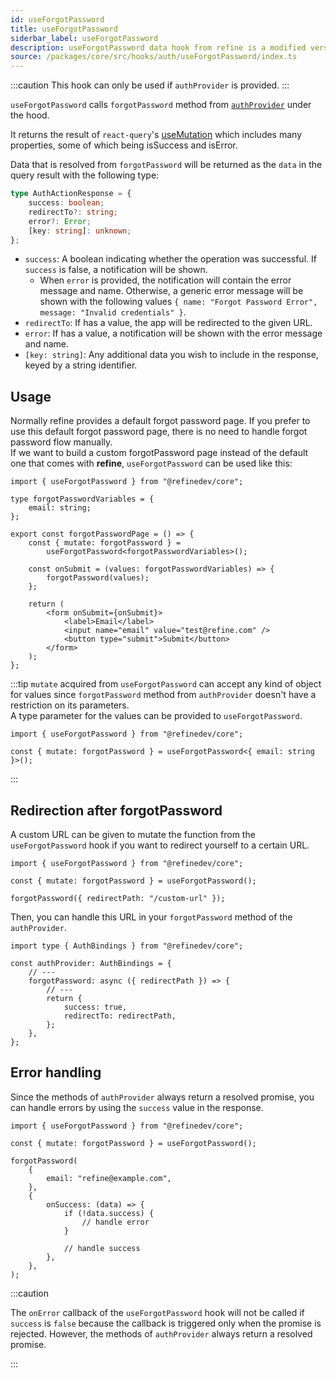 ```yaml
---
id: useForgotPassword
title: useForgotPassword
siderbar_label: useForgotPassword
description: useForgotPassword data hook from refine is a modified version of react-query's useMutation for registration.
source: /packages/core/src/hooks/auth/useForgotPassword/index.ts
---
```


:::caution
This hook can only be used if `authProvider` is provided.
:::

`useForgotPassword` calls `forgotPassword` method from [`authProvider`](/api-reference/core/providers/auth-provider.md) under the hood.

It returns the result of `react-query`'s [useMutation](https://react-query.tanstack.com/reference/useMutation) which includes many properties, some of which being isSuccess and isError.

Data that is resolved from `forgotPassword` will be returned as the `data` in the query result with the following type:

```ts
type AuthActionResponse = {
    success: boolean;
    redirectTo?: string;
    error?: Error;
    [key: string]: unknown;
};
```

-   `success`: A boolean indicating whether the operation was successful. If `success` is false, a notification will be shown.
    -   When `error` is provided, the notification will contain the error message and name. Otherwise, a generic error message will be shown with the following values `{ name: "Forgot Password Error", message: "Invalid credentials" }`.
-   `redirectTo`: If has a value, the app will be redirected to the given URL.
-   `error`: If has a value, a notification will be shown with the error message and name.
-   `[key: string]`: Any additional data you wish to include in the response, keyed by a string identifier.

## Usage

Normally refine provides a default forgot password page. If you prefer to use this default forgot password page, there is no need to handle forgot password flow manually.  
If we want to build a custom forgotPassword page instead of the default one that comes with **refine**, `useForgotPassword` can be used like this:

```tsx title="pages/customForgotPasswordPage"
import { useForgotPassword } from "@refinedev/core";

type forgotPasswordVariables = {
    email: string;
};

export const forgotPasswordPage = () => {
    const { mutate: forgotPassword } =
        useForgotPassword<forgotPasswordVariables>();

    const onSubmit = (values: forgotPasswordVariables) => {
        forgotPassword(values);
    };

    return (
        <form onSubmit={onSubmit}>
            <label>Email</label>
            <input name="email" value="test@refine.com" />
            <button type="submit">Submit</button>
        </form>
    );
};
```

:::tip
`mutate` acquired from `useForgotPassword` can accept any kind of object for values since `forgotPassword` method from `authProvider` doesn't have a restriction on its parameters.  
A type parameter for the values can be provided to `useForgotPassword`.

```tsx
import { useForgotPassword } from "@refinedev/core";

const { mutate: forgotPassword } = useForgotPassword<{ email: string }>();
```

:::

## Redirection after forgotPassword

A custom URL can be given to mutate the function from the `useForgotPassword` hook if you want to redirect yourself to a certain URL.

```tsx
import { useForgotPassword } from "@refinedev/core";

const { mutate: forgotPassword } = useForgotPassword();

forgotPassword({ redirectPath: "/custom-url" });
```

Then, you can handle this URL in your `forgotPassword` method of the `authProvider`.

```tsx
import type { AuthBindings } from "@refinedev/core";

const authProvider: AuthBindings = {
    // ---
    forgotPassword: async ({ redirectPath }) => {
        // ---
        return {
            success: true,
            redirectTo: redirectPath,
        };
    },
};
```

## Error handling

Since the methods of `authProvider` always return a resolved promise, you can handle errors by using the `success` value in the response.

```tsx
import { useForgotPassword } from "@refinedev/core";

const { mutate: forgotPassword } = useForgotPassword();

forgotPassword(
    {
        email: "refine@example.com",
    },
    {
        onSuccess: (data) => {
            if (!data.success) {
                // handle error
            }

            // handle success
        },
    },
);
```

:::caution

The `onError` callback of the `useForgotPassword` hook will not be called if `success` is `false` because the callback is triggered only when the promise is rejected. However, the methods of `authProvider` always return a resolved promise.

:::
